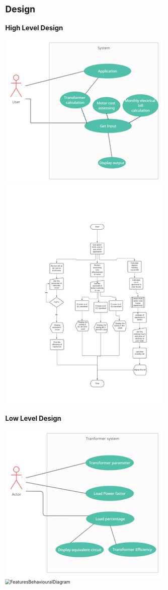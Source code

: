 # Design

## High Level Design 

![HighLevelStructuralDiagram](https://github.com/sarvesh-k/mini-project/blob/main/264169_miniproject-main/6_ImagesAndVideos/high%20level.png)
![HighLevelBehaviouralDiagram](https://github.com/sarvesh-k/mini-project/blob/main/264169_miniproject-main/6_ImagesAndVideos/image.png)

## Low Level Design 


![FeaturesLevelStructuralDiagram](https://github.com/sarvesh-k/mini-project/blob/main/264169_miniproject-main/6_ImagesAndVideos/low%20level%201.png)
![FeaturesBehaviouralDiagram](https://github.com/Himanshu257170/stepin_miniproject/blob/main/6_ImagesAndVideos/low%20level%202.png)
